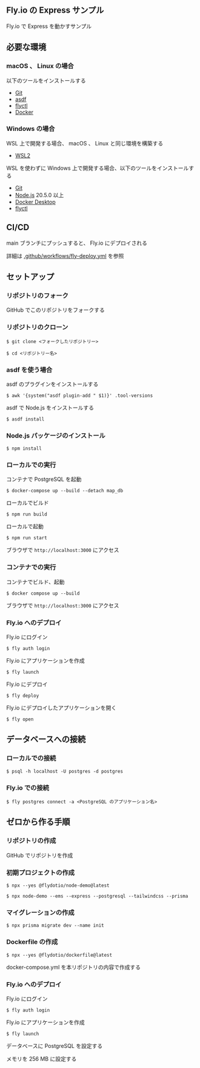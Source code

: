 ## Fly.io の Express サンプル

Fly.io で Express を動かすサンプル

## 必要な環境

### macOS 、 Linux の場合

以下のツールをインストールする

- [Git](https://git-scm.com/)
- [asdf](https://asdf-vm.com/)
- [flyctl](https://fly.io/docs/getting-started/installing-flyctl/)
- [Docker](https://docs.docker.com/get-docker/)

### Windows の場合

WSL 上で開発する場合、 macOS 、 Linux と同じ環境を構築する

- [WSL2](https://docs.microsoft.com/ja-jp/windows/wsl/install)

WSL を使わずに Windows 上で開発する場合、以下のツールをインストールする

- [Git](https://git-scm.com/)
- [Node.js](https://nodejs.org/ja/) 20.5.0 以上
- [Docker Desktop](https://docs.docker.com/docker-for-windows/install/)
- [flyctl](https://fly.io/docs/getting-started/installing-flyctl/)

## CI/CD

main ブランチにプッシュすると、 Fly.io にデプロイされる

詳細は [.github/workflows/fly-deploy.yml](.github/workflows/fly-deploy.yml) を参照

## セットアップ

### リポジトリのフォーク

GitHub でこのリポジトリをフォークする

### リポジトリのクローン

    $ git clone <フォークしたリポジトリー>

    $ cd <リポジトリー名>

### asdf を使う場合

asdf のプラグインをインストールする

    $ awk '{system("asdf plugin-add " $1)}' .tool-versions

asdf で Node.js をインストールする

    $ asdf install

### Node.js パッケージのインストール

    $ npm install

### ローカルでの実行

コンテナで PostgreSQL を起動

    $ docker-compose up --build --detach map_db

ローカルでビルド

    $ npm run build

ローカルで起動

    $ npm run start

ブラウザで `http://localhost:3000` にアクセス

### コンテナでの実行

コンテナでビルド、起動

    $ docker compose up --build

ブラウザで `http://localhost:3000` にアクセス

### Fly.io へのデプロイ

Fly.io にログイン

    $ fly auth login

Fly.io にアプリケーションを作成

    $ fly launch

Fly.io にデプロイ

    $ fly deploy

Fly.io にデプロイしたアプリケーションを開く

    $ fly open

## データベースへの接続

### ローカルでの接続

    $ psql -h localhost -U postgres -d postgres

### Fly.io での接続

    $ fly postgres connect -a <PostgreSQL のアプリケーション名>

## ゼロから作る手順

### リポジトリの作成

GitHub でリポジトリを作成

### 初期プロジェクトの作成

    $ npx --yes @flydotio/node-demo@latest

    $ npx node-demo --ems --express --postgresql --tailwindcss --prisma

### マイグレーションの作成

    $ npx prisma migrate dev --name init

### Dockerfile の作成

    $ npx --yes @flydotio/dockerfile@latest

docker-compose.yml を本リポジトリの内容で作成する

### Fly.io へのデプロイ

Fly.io にログイン

    $ fly auth login

Fly.io にアプリケーションを作成

    $ fly launch

データベースに PostgreSQL を設定する

メモリを 256 MB に設定する
